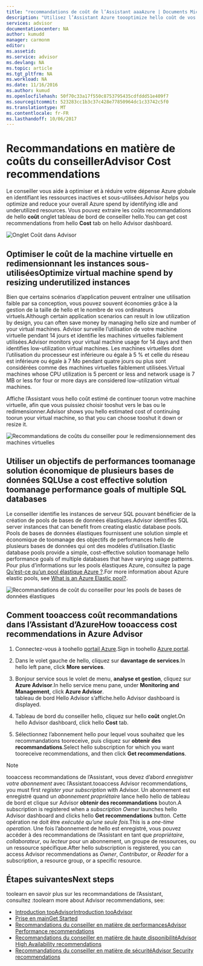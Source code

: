 ```yaml
---
title: "recommandations de coût de l’Assistant aaaAzure | Documents Microsoft"
description: "Utilisez l’Assistant Azure toooptimize hello coût de vos déploiements Azure."
services: advisor
documentationcenter: NA
author: kumudd
manager: carmonm
editor: 
ms.assetid: 
ms.service: advisor
ms.devlang: NA
ms.topic: article
ms.tgt_pltfrm: NA
ms.workload: NA
ms.date: 11/16/2016
ms.author: kumud
ms.openlocfilehash: 50f70c33a17f550c8753795435cdfddd51e409f7
ms.sourcegitcommit: 523283cc1b3c37c428e77850964dc1c33742c5f0
ms.translationtype: MT
ms.contentlocale: fr-FR
ms.lasthandoff: 10/06/2017
---
```

# <a name="advisor-cost-recommendations"></a><span data-ttu-id="70ac6-103">Recommandations en matière de coûts du conseiller</span><span class="sxs-lookup"><span data-stu-id="70ac6-103">Advisor Cost recommendations</span></span>

<span data-ttu-id="70ac6-104">Le conseiller vous aide à optimiser et à réduire votre dépense Azure globale en identifiant les ressources inactives et sous-utilisées.</span><span class="sxs-lookup"><span data-stu-id="70ac6-104">Advisor helps you optimize and reduce your overall Azure spend by identifying idle and underutilized resources.</span></span> <span data-ttu-id="70ac6-105">Vous pouvez extraire les coûts recommandations de hello **coût** onglet tableau de bord de conseiller hello.</span><span class="sxs-lookup"><span data-stu-id="70ac6-105">You can get cost recommendations from hello **Cost** tab on hello Advisor dashboard.</span></span>

![Onglet Coût dans Advisor](./media/advisor-cost-recommendations/advisor-cost-tab2.png)

## <a name="optimize-virtual-machine-spend-by-resizing-underutilized-instances"></a><span data-ttu-id="70ac6-107">Optimiser le coût de la machine virtuelle en redimensionnant les instances sous-utilisées</span><span class="sxs-lookup"><span data-stu-id="70ac6-107">Optimize virtual machine spend by resizing underutilized instances</span></span> 
<span data-ttu-id="70ac6-108">Bien que certains scénarios d’application peuvent entraîner une utilisation faible par sa conception, vous pouvez souvent économies grâce à la gestion de la taille de hello et le nombre de vos ordinateurs virtuels.</span><span class="sxs-lookup"><span data-stu-id="70ac6-108">Although certain application scenarios can result in low utilization by design, you can often save money by managing hello size and number of your virtual machines.</span></span> <span data-ttu-id="70ac6-109">Advisor surveille l’utilisation de votre machine virtuelle pendant 14 jours et identifie les machines virtuelles faiblement utilisées.</span><span class="sxs-lookup"><span data-stu-id="70ac6-109">Advisor monitors your virtual machine usage for 14 days and then identifies low-utilization virtual machines.</span></span> <span data-ttu-id="70ac6-110">Les machines virtuelles dont l’utilisation du processeur est inférieure ou égale à 5 % et celle du réseau est inférieure ou égale à 7 Mo pendant quatre jours ou plus sont considérées comme des machines virtuelles faiblement utilisées.</span><span class="sxs-lookup"><span data-stu-id="70ac6-110">Virtual machines whose CPU utilization is 5 percent or less and network usage is 7 MB or less for four or more days are considered low-utilization virtual machines.</span></span>

<span data-ttu-id="70ac6-111">Affiche l’Assistant vous hello coût estimé de continuer toorun votre machine virtuelle, afin que vous puissiez choisir tooshut vers le bas ou le redimensionner.</span><span class="sxs-lookup"><span data-stu-id="70ac6-111">Advisor shows you hello estimated cost of continuing toorun your virtual machine, so that you can choose tooshut it down or resize it.</span></span>  

![Recommandations de coûts du conseiller pour le redimensionnement des machines virtuelles](./media/advisor-cost-recommendations/advisor-cost-resizevms.png)

## <a name="use-a-cost-effective-solution-toomanage-performance-goals-of-multiple-sql-databases"></a><span data-ttu-id="70ac6-113">Utiliser un objectifs de performances toomanage solution économique de plusieurs bases de données SQL</span><span class="sxs-lookup"><span data-stu-id="70ac6-113">Use a cost effective solution toomanage performance goals of multiple SQL databases</span></span>
<span data-ttu-id="70ac6-114">Le conseiller identifie les instances de serveur SQL pouvant bénéficier de la création de pools de bases de données élastiques.</span><span class="sxs-lookup"><span data-stu-id="70ac6-114">Advisor identifies SQL server instances that can benefit from creating elastic database pools.</span></span> <span data-ttu-id="70ac6-115">Pools de bases de données élastiques fournissent une solution simple et économique de toomanage des objectifs de performances hello de plusieurs bases de données qui ont des modèles d’utilisation.</span><span class="sxs-lookup"><span data-stu-id="70ac6-115">Elastic database pools provide a simple, cost-effective solution toomanage hello performance goals of multiple databases that have varying usage patterns.</span></span> <span data-ttu-id="70ac6-116">Pour plus d’informations sur les pools élastiques Azure, consultez la page [Qu’est-ce qu’un pool élastique Azure ?](https://azure.microsoft.com/en-us/documentation/articles/sql-database-elastic-pool/).</span><span class="sxs-lookup"><span data-stu-id="70ac6-116">For more information about Azure elastic pools, see [What is an Azure Elastic pool?](https://azure.microsoft.com/en-us/documentation/articles/sql-database-elastic-pool/).</span></span>

![Recommandations de coût du conseiller pour les pools de bases de données élastiques](./media/advisor-cost-recommendations/advisor-cost-elasticdbpools.png)

## <a name="how-tooaccess-cost-recommendations-in-azure-advisor"></a><span data-ttu-id="70ac6-118">Comment tooaccess coût recommandations dans l’Assistant d’Azure</span><span class="sxs-lookup"><span data-stu-id="70ac6-118">How tooaccess cost recommendations in Azure Advisor</span></span>

1. <span data-ttu-id="70ac6-119">Connectez-vous à toohello [portail Azure](https://portal.azure.com).</span><span class="sxs-lookup"><span data-stu-id="70ac6-119">Sign in toohello [Azure portal](https://portal.azure.com).</span></span>

2. <span data-ttu-id="70ac6-120">Dans le volet gauche de hello, cliquez sur **davantage de services**.</span><span class="sxs-lookup"><span data-stu-id="70ac6-120">In hello left pane, click **More services**.</span></span>

3. <span data-ttu-id="70ac6-121">Bonjour service sous le volet de menu, **analyse et gestion**, cliquez sur **Azure Advisor**.</span><span class="sxs-lookup"><span data-stu-id="70ac6-121">In hello service menu pane, under **Monitoring and Management**, click **Azure Advisor**.</span></span>  
 <span data-ttu-id="70ac6-122">tableau de bord Hello Advisor s’affiche.</span><span class="sxs-lookup"><span data-stu-id="70ac6-122">hello Advisor dashboard is displayed.</span></span>

4. <span data-ttu-id="70ac6-123">Tableau de bord du conseiller hello, cliquez sur hello **coût** onglet.</span><span class="sxs-lookup"><span data-stu-id="70ac6-123">On hello Advisor dashboard, click hello **Cost** tab.</span></span>

5. <span data-ttu-id="70ac6-124">Sélectionnez l’abonnement hello pour lequel vous souhaitez que les recommandations tooreceive, puis cliquez sur **obtenir des recommandations**.</span><span class="sxs-lookup"><span data-stu-id="70ac6-124">Select hello subscription for which you want tooreceive recommendations, and then click **Get recommendations**.</span></span>

> [!NOTE]
> <span data-ttu-id="70ac6-125">tooaccess recommandations de l’Assistant, vous devez d’abord *enregistrer votre abonnement* avec l’Assistant.</span><span class="sxs-lookup"><span data-stu-id="70ac6-125">tooaccess Advisor recommendations, you must first *register your subscription* with Advisor.</span></span> <span data-ttu-id="70ac6-126">Un abonnement est enregistré quand un *abonnement propriétaire* lance hello hello de tableau de bord et clique sur Advisor **obtenir des recommandations** bouton.</span><span class="sxs-lookup"><span data-stu-id="70ac6-126">A subscription is registered when a *subscription Owner* launches hello Advisor dashboard and clicks hello **Get recommendations** button.</span></span> <span data-ttu-id="70ac6-127">Cette opération ne doit être *exécutée qu’une seule fois*.</span><span class="sxs-lookup"><span data-stu-id="70ac6-127">This is a *one-time operation*.</span></span> <span data-ttu-id="70ac6-128">Une fois l’abonnement de hello est enregistré, vous pouvez accéder à des recommandations de l’Assistant en tant que *propriétaire*, *collaborateur*, ou *lecteur* pour un abonnement, un groupe de ressources, ou un ressource spécifique.</span><span class="sxs-lookup"><span data-stu-id="70ac6-128">After hello subscription is registered, you can access Advisor recommendations as *Owner*, *Contributor*, or *Reader* for a subscription, a resource group, or a specific resource.</span></span>

## <a name="next-steps"></a><span data-ttu-id="70ac6-129">Étapes suivantes</span><span class="sxs-lookup"><span data-stu-id="70ac6-129">Next steps</span></span>

<span data-ttu-id="70ac6-130">toolearn en savoir plus sur les recommandations de l’Assistant, consultez :</span><span class="sxs-lookup"><span data-stu-id="70ac6-130">toolearn more about Advisor recommendations, see:</span></span>
* [<span data-ttu-id="70ac6-131">Introduction tooAdvisor</span><span class="sxs-lookup"><span data-stu-id="70ac6-131">Introduction tooAdvisor</span></span>](advisor-overview.md)
* [<span data-ttu-id="70ac6-132">Prise en main</span><span class="sxs-lookup"><span data-stu-id="70ac6-132">Get Started</span></span>](advisor-get-started.md)
* [<span data-ttu-id="70ac6-133">Recommandations du conseiller en matière de performances</span><span class="sxs-lookup"><span data-stu-id="70ac6-133">Advisor Performance recommendations</span></span>](advisor-cost-recommendations.md)
* [<span data-ttu-id="70ac6-134">Recommandations du conseiller en matière de haute disponibilité</span><span class="sxs-lookup"><span data-stu-id="70ac6-134">Advisor High Availability recommendations</span></span>](advisor-cost-recommendations.md)
* [<span data-ttu-id="70ac6-135">Recommandations du conseiller en matière de sécurité</span><span class="sxs-lookup"><span data-stu-id="70ac6-135">Advisor Security recommendations</span></span>](advisor-cost-recommendations.md)
